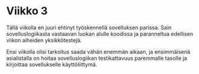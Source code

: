 # Viikko 3

Tällä viikolla en juuri ehtinyt työskennellä sovelluksen parissa. Sain sovelluslogiikasta vastaavan luokan alulle koodissa ja paranneltua edellisen viikon aiheiden yksikkötestejä.

Ensi viikolla olisi tarkoitus saada vähän enemmän aikaan, ja ensimmäisenä asialistalla on hoitaa sovelluslogiikan testikattavuus paremmalle tasolle ja kirjoittaa sovellukselle käyttöliittymä.
